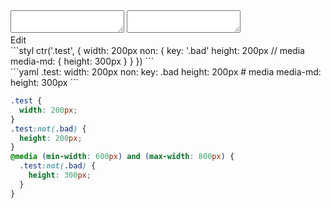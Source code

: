 <div data-size="250" class="code-cont" data-example="media">
    <div class="code">
        <div class="code-wrap">
            <textarea id="stylus"></textarea>
            <textarea id="css"></textarea>
            <div class="edit-code">
                <span>Edit</span>
            </div>
        </div>
    </div>
</div>


<div data-size="250" data-examples="stylus"></div>
```styl
ctr('.test', {
  width: 200px
  non: {
    key: '.bad'
    height: 200px
    // media
    media-md: {
      height: 300px
    }
  }
})
```

<div data-size="250" data-examples="yaml"></div>
```yaml
.test:
  width: 200px
  non:
    key: .bad
    height: 200px
    # media
    media-md:
      height: 300px
```

```css
.test {
  width: 200px;
}
.test:not(.bad) {
  height: 200px;
}
@media (min-width: 600px) and (max-width: 800px) {
  .test:not(.bad) {
    height: 300px;
  }
}
```
<div class="cf"></div>
